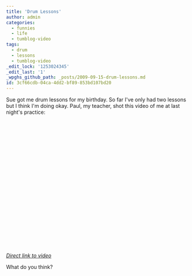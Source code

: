 ```yaml
---
title: 'Drum Lessons'
author: admin
categories:
  - funnies
  - life
  - tumblog-video
tags:
  - drum
  - lessons
  - tumblog-video
_edit_lock: '1253024345'
_edit_last: '1'
_wpghs_github_path: _posts/2009-09-15-drum-lessons.md
id: 3cf66cdb-04ca-4dd2-bf89-853bd107bd20
---
```

<p>Sue got me drum lessons for my birthday.  So far I've only had two lessons but I think I'm doing okay.  Paul, my teacher, shot this video of me at last night's practice:</p>
<p><object width="425" height="344"><param name="movie" value="http://www.youtube.com/v/C8gKmoGJTwk&color1=0xb1b1b1&color2=0xcfcfcf&hl=en&feature=player_embedded&fs=1"></param><param name="allowFullScreen" value="true"></param><param name="allowScriptAccess" value="always"></param><embed src="http://www.youtube.com/v/C8gKmoGJTwk&color1=0xb1b1b1&color2=0xcfcfcf&hl=en&feature=player_embedded&fs=1" type="application/x-shockwave-flash" allowfullscreen="true" allowScriptAccess="always" width="425" height="344"></embed></object></p>
<p><em><a href="http://www.youtube.com/watch?v=C8gKmoGJTwk&feature=player_embedded">Direct link to video</a></em></p>
<p>What do you think?</p>

